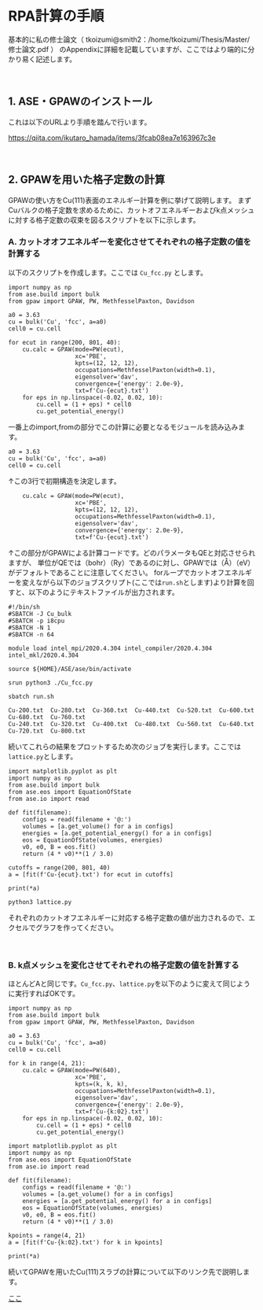 # RPA計算の手順

基本的に私の修士論文（ tkoizumi@smith2：/home/tkoizumi/Thesis/Master/修士論文.pdf ）
のAppendixに詳細を記載していますが、ここではより端的に分かり易く記述します。

<br />

## 1. ASE・GPAWのインストール

これは以下のURLより手順を踏んで行います。

https://qiita.com/ikutaro_hamada/items/3fcab08ea7e163967c3e

<br />

## 2. GPAWを用いた格子定数の計算

GPAWの使い方をCu(111)表面のエネルギー計算を例に挙げて説明します。
まずCuバルクの格子定数を求めるために、カットオフエネルギーおよびk点メッシュに対する格子定数の収束を図るスクリプトを以下に示します。


### A. カットオオフエネルギーを変化させてそれぞれの格子定数の値を計算する

以下のスクリプトを作成します。ここでは `Cu_fcc.py` とします。
```
import numpy as np
from ase.build import bulk
from gpaw import GPAW, PW, MethfesselPaxton, Davidson

a0 = 3.63
cu = bulk('Cu', 'fcc', a=a0)
cell0 = cu.cell

for ecut in range(200, 801, 40):
    cu.calc = GPAW(mode=PW(ecut),
                   xc='PBE',
                   kpts=(12, 12, 12),
                   occupations=MethfesselPaxton(width=0.1),
                   eigensolver='dav',
                   convergence={'energy': 2.0e-9},
                   txt=f'Cu-{ecut}.txt')
    for eps in np.linspace(-0.02, 0.02, 10):
        cu.cell = (1 + eps) * cell0
        cu.get_potential_energy()
```
一番上のimport,fromの部分でこの計算に必要となるモジュールを読み込みます。

```
a0 = 3.63
cu = bulk('Cu', 'fcc', a=a0)
cell0 = cu.cell
```
↑この3行で初期構造を決定します。

```
    cu.calc = GPAW(mode=PW(ecut),
                   xc='PBE',
                   kpts=(12, 12, 12),
                   occupations=MethfesselPaxton(width=0.1),
                   eigensolver='dav',
                   convergence={'energy': 2.0e-9},
                   txt=f'Cu-{ecut}.txt')
```
↑この部分がGPAWによる計算コードです。どのパラメータもQEと対応させられますが、
単位がQEでは（bohr）（Ry）であるのに対し、GPAWでは（Å）（eV）がデフォルトであることに注意してください。
forループでカットオフエネルギーを変えながら以下のジョブスクリプト(ここでは`run.sh`とします)より計算を回すと、以下のようにテキストファイルが出力されます。

```
#!/bin/sh
#SBATCH -J Cu_bulk
#SBATCH -p i8cpu
#SBATCH -N 1
#SBATCH -n 64

module load intel_mpi/2020.4.304 intel_compiler/2020.4.304 intel_mkl/2020.4.304

source ${HOME}/ASE/ase/bin/activate

srun python3 ./Cu_fcc.py
```
```
sbatch run.sh
```

```
Cu-200.txt  Cu-280.txt  Cu-360.txt  Cu-440.txt  Cu-520.txt  Cu-600.txt  Cu-680.txt  Cu-760.txt
Cu-240.txt  Cu-320.txt  Cu-400.txt  Cu-480.txt  Cu-560.txt  Cu-640.txt  Cu-720.txt  Cu-800.txt
```

続いてこれらの結果をプロットするため次のジョブを実行します。ここでは`lattice.py`とします。
```
import matplotlib.pyplot as plt
import numpy as np
from ase.build import bulk
from ase.eos import EquationOfState
from ase.io import read

def fit(filename):
    configs = read(filename + '@:')
    volumes = [a.get_volume() for a in configs]
    energies = [a.get_potential_energy() for a in configs]
    eos = EquationOfState(volumes, energies)
    v0, e0, B = eos.fit()
    return (4 * v0)**(1 / 3.0)

cutoffs = range(200, 801, 40)
a = [fit(f'Cu-{ecut}.txt') for ecut in cutoffs]

print(*a)
```
```
python3 lattice.py
```
それぞれのカットオフエネルギーに対応する格子定数の値が出力されるので、エクセルでグラフを作ってください。

<br />

### B. k点メッシュを変化させてそれぞれの格子定数の値を計算する

ほとんどAと同じです。`Cu_fcc.py`、`lattice.py`を以下のように変えて同じように実行すればOKです。
```
import numpy as np
from ase.build import bulk
from gpaw import GPAW, PW, MethfesselPaxton, Davidson

a0 = 3.63
cu = bulk('Cu', 'fcc', a=a0)
cell0 = cu.cell

for k in range(4, 21):
    cu.calc = GPAW(mode=PW(640),
                   xc='PBE',
                   kpts=(k, k, k),
                   occupations=MethfesselPaxton(width=0.1),
                   eigensolver='dav',
                   convergence={'energy': 2.0e-9},
                   txt=f'Cu-{k:02}.txt')
    for eps in np.linspace(-0.02, 0.02, 10):
        cu.cell = (1 + eps) * cell0
        cu.get_potential_energy()
```
```
import matplotlib.pyplot as plt
import numpy as np
from ase.eos import EquationOfState
from ase.io import read

def fit(filename):
    configs = read(filename + '@:')
    volumes = [a.get_volume() for a in configs]
    energies = [a.get_potential_energy() for a in configs]
    eos = EquationOfState(volumes, energies)
    v0, e0, B = eos.fit()
    return (4 * v0)**(1 / 3.0)

kpoints = range(4, 21)
a = [fit(f'Cu-{k:02}.txt') for k in kpoints]

print(*a)
```

続いてGPAWを用いたCu(111)スラブの計算について以下のリンク先で説明します。

[ここ](https://terugokoizumi.github.io/rpamethod/slab.md)




